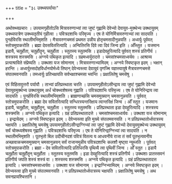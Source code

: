 +++
title = "३८ उक्थ्यपर्यायाः"

+++

अथोक्थ्यप्रचारः । उपयामगृहीतोऽसि मित्रावरुणाभ्यां त्वा जुष्टं गृह्णामि देवेभ्यो देवायुव-मुक्थेभ्य उक्थायुवम् उक्थ्यपात्रेण उक्थ्यतृतीयं गृहीत्वा । पवित्रदशाभिः परिमृज्य । एष ते योनिर्मित्रावरुणाभ्यां त्वा सादयति । पुनर्हविरसि स्थालीमभिमृशति । मैत्रावरुणचमसं प्रथमत उन्नीय होतृचमसादीनुन्नयति । अध्वर्युः पूर्ववत् स्तोत्रमुपाकरोति । ब्रह्मा देवसवितरित्यादि । अन्वितिरसि दिवे त्वा दिवं जिन्व इति । ओँस्तुत । यजमानः इडायै, चतुर्होता, चतुर्होतॄन्, चतुर्होता । स्तुतस्य स्तुतमसि । इडादेवहूरित्यादि पूर्ववत् शस्त्रं प्रतिगीर्य । शस्त्रस्य शस्त्रमसि । अग्नये पथिकृत इत्यादि । ग्रहमध्वर्युरादत्ते । चमसांश्चमसाध्वर्यवः । आश्राव्य प्रत्याश्राविते संप्रेष्यति । उक्थशा यज सोमानाम् । मित्रावरुणाभ्यामिदम् । अग्नये स्विष्टकृत इदम् । भक्षान् हरन्ति । अध्वर्युस्सदोहविर्धानयोर्मध्ये तिष्ठन् देवेभ्यस्त्वा देवायुवं पृणज्मि यज्ञस्यायुषे मैत्रावरुणचमसे संपातमवनयति । तमध्वर्युः प्रतिभक्षयति सर्वभक्षाश्चमसा भवन्ति । प्रक्षालितेषु चमसेषु ।

एवं विहितावुत्तरौ पर्यायौ । ताभ्यां प्रतिप्रस्थाता चरति । उपयामगृहीतोऽसीन्द्राय त्वा जुष्टं गृह्णामि देवेभ्यो देवायुवमुक्थेभ्य उक्थायुवम् अर्धं चोक्थ्यशेषस्य गृह्णाति । पवित्रदशाभिः परिमृज्य । एष ते योनिरिन्द्राय त्वा सादयति । पुनर्हविरसि स्थालीमभिमृशति । ब्राह्मणाच्छंसि चमसमुख्यान् चमसानुन्नयति । पूर्ववत् स्तोत्रमुपाकरोति । ब्रह्मा देव सवितरित्यादि सन्धिरस्यन्तरिक्षाय त्वान्तरिक्षं जिन्व । ओँ स्तुत । यजमानः इडायै, चतुर्होता, चतुर्होतॄन्, चतुर्होता । स्तुतस्य स्तुतमसि । प्रतिप्रस्थाता इडा देवहूरित्यादि । शस्त्रस्य शस्त्रमसि । अग्नये पथिकृत इत्यादि । ग्रहं प्रतिप्रस्थातादत्ते । चमसांश्चमसाध्वर्यवः । उक्थशा यज सोमानाम् । इन्द्रायेदम् । अग्नये स्विष्टकृत इदम् । देवेभ्यस्त्वा इति मुख्ये संपातमवनयति । न प्रतिप्रस्थातोर्ध्वपात्रस्य भक्षयति । प्रक्षालितेषु चमसेषु उपयामगृहीतोऽसीन्द्राग्निभ्यां त्वा जुष्टं गृह्णामि देवेभ्यो देवायुवमुक्थेभ्य उक्थायुवम् सर्वं चोक्थ्यशेषस्य गृह्णाति । पवित्रदशाभिः परिमृज्य । एष ते योनिरिन्द्राग्निभ्यां त्वा सादयति । न स्थालीमभिमृशति । पूतभृतो बिल उदीचीनदशं पवित्रं वितत्य य आधवनीये राजा तं सर्वं पूतभृत्यवनीय अच्छावाकचमसमुख्यान् चमसानुन्नयन् सर्वं राजानमुन्नीय पवित्रदशाभिः कलशौ मृष्ट्वा न्युब्जति । पूर्ववत् स्तोत्रमुपाकरोति । ब्रह्मा - देव सवितरित्यादि प्रतिधिरसि पृथिव्यै त्वा पृथिवीं जिन्व । ओँ स्तुत । इडायै चतुर्होता चतुर्होतॄन् चतुर्होता । स्तुतस्य स्तुतमसि । इडा देवहूरित्यादि शस्त्रं प्रतिगीर्य । उक्थशाः प्रातस्सवनं प्रतिगीर्य जपति शस्त्रं शस्त्रं वा । शस्त्रस्य शस्त्रमसि । अग्नये पथिकृत इत्यादि । ग्रहं प्रतिप्रस्थातादत्त इत्यादि । चमसांश्चमसाध्वर्यवः । उक्थशा यज सोमानाम् । इन्द्राग्निभ्यामिदम् । अग्नये स्विष्टकृत इदम् । देवेभ्यस्त्वा इति मुख्ये संपातमवनयति । न प्रतिप्रस्थातोर्ध्वपात्रस्य भक्षयति । प्रक्षालितेषु चमसेषु । अथ सवनप्रायश्चित्तानि ।
